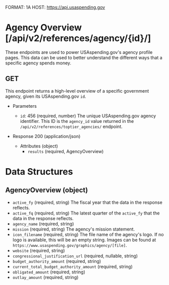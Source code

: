 FORMAT: 1A
HOST: https://api.usaspending.gov

# Agency Overview [/api/v2/references/agency/{id}/]

These endpoints are used to power USAspending.gov's agency profile pages. This data can be used to better understand the different ways that a specific agency spends money.

## GET

This endpoint returns a high-level overview of a specific government agency, given its USAspending.gov `id`.

+ Parameters

    + `id`: 456 (required, number)
        The unique USAspending.gov agency identifier. This ID is the `agency_id` value returned in the `/api/v2/references/toptier_agencies/` endpoint.
        
+ Response 200 (application/json)

    + Attributes (object)
        + `results` (required, AgencyOverview)

# Data Structures

## AgencyOverview (object)
+ `active_fy` (required, string)
    The fiscal year that the data in the response reflects.
+ `active_fq` (required, string)
    The latest quarter of the `active_fy` that the data in the response reflects.
+ `agency_name` (required, string)
+ `mission` (required, string)
    The agency's mission statement.
+ `icon_filename` (required, string)
    The file name of the agency's logo. If no logo is available, this will be an empty string. Images can be found at `https://www.usaspending.gov/graphics/agency/[file]`.
+ `website` (required, string)
+ `congressional_justification_url` (required, nullable, string)
+ `budget_authority_amount` (required, string)
+ `current_total_budget_authority_amount` (required, string)
+ `obligated_amount` (required, string)
+ `outlay_amount` (required, string)
